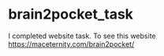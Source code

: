 # brain2pocket_task
I completed website task. To see this website https://maceternity.com/brain2pocket/
